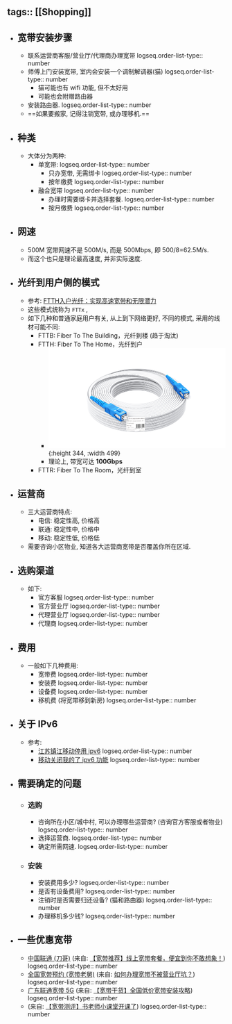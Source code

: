 tags:: [[Shopping]]
---

- ## 宽带安装步骤
	- 联系运营商客服/营业厅/代理商办理宽带
	  logseq.order-list-type:: number
	- 师傅上门安装宽带, 室内会安装一个调制解调器(猫)
	  logseq.order-list-type:: number
		- 猫可能也有 wifi 功能, 但不太好用
		- 可能也会附赠路由器
	- 安装路由器.
	  logseq.order-list-type:: number
	- ==如果要搬家, 记得注销宽带, 或办理移机.==
- ## 种类
	- 大体分为两种:
		- 单宽带: 
		  logseq.order-list-type:: number
			- 只办宽带, 无需绑卡
			  logseq.order-list-type:: number
			- 按年缴费
			  logseq.order-list-type:: number
		- 融合宽带
		  logseq.order-list-type:: number
			- 办理时需要绑卡并选择套餐.
			  logseq.order-list-type:: number
			- 按月缴费
			  logseq.order-list-type:: number
- ## 网速
	- 500M 宽带网速不是 500M/s, 而是 500Mbps, 即 500/8=62.5M/s.
	- 而这个也只是理论最高速度, 并非实际速度.
- ## 光纤到用户侧的模式
	- 参考: [FTTH入户光纤：实现高速宽带和无限潜力](https://www.newshengwei.com/newshow-551.html)
	- 这些模式统称为 `FTTx` ,
	- 如下几种和普通家庭用户有关, 从上到下网络更好, 不同的模式, 采用的线材可能不同:
		- FTTB: Fiber To The Building，光纤到楼 (趋于淘汰)
		- FTTH: Fiber To The Home，光纤到户
			- ![image.png](../assets/image_1754497584785_0.png){:height 344, :width 499}
			- 理论上, 带宽可达 ​**​100Gbps**
		- FTTR: Fiber To The Room，光纤到室
- ## 运营商
	- 三大运营商特点:
		- 电信: 稳定性高, 价格高
		- 联通: 稳定性中, 价格中
		- 移动: 稳定性低, 价格低
	- 需要咨询小区物业, 知道各大运营商宽带是否覆盖你所在区域.
- ## 选购渠道
	- 如下:
		- 官方客服
		  logseq.order-list-type:: number
		- 官方营业厅
		  logseq.order-list-type:: number
		- 代理营业厅
		  logseq.order-list-type:: number
		- 代理商
		  logseq.order-list-type:: number
- ## 费用
	- 一般如下几种费用:
		- 宽带费
		  logseq.order-list-type:: number
		- 安装费
		  logseq.order-list-type:: number
		- 设备费
		  logseq.order-list-type:: number
		- 移机费 (将宽带移到新房)
		  logseq.order-list-type:: number
- ## 关于 IPv6
	- 参考:
		- [江苏镇江移动停用 ipv6](https://www.v2ex.com/t/1029647)
		  logseq.order-list-type:: number
		- [移动关闭我的了 ipv6 功能](https://www.v2ex.com/t/1039440)
		  logseq.order-list-type:: number
- ## 需要确定的问题
	- ### 选购
		- 咨询所在小区/城中村, 可以办理哪些运营商? (咨询官方客服或者物业)
		  logseq.order-list-type:: number
		- 选择运营商.
		  logseq.order-list-type:: number
		- 确定所需网速.
		  logseq.order-list-type:: number
	- ### 安装
		- 安装费用多少?
		  logseq.order-list-type:: number
		- 是否有设备费用?
		  logseq.order-list-type:: number
		- 注销时是否需要归还设备? (猫和路由器)
		  logseq.order-list-type:: number
		- 办理移机多少钱?
		  logseq.order-list-type:: number
- ## 一些优惠宽带
	- [中国联通 (刀哥)](https://landing.haokazhijia.net/dist/?content_value=BV1SiUdYiE4z&content_type=video#/?sell=MTQyOQ&video_id=&qrcode=&order_type=29) (来自: [【宽带推荐】线上宽带套餐，便宜到你不敢想象！](https://www.bilibili.com/video/BV1SiUdYiE4z/?vd_source=f1fbb083ddef12dcff3388779faac201))
	  logseq.order-list-type:: number
	- [全国宽带预约 (宽带老舅)](https://gaoneng.bilibili.com/tetris/page/?pageId=977939939051515904&track_id=__CMFROMTRACKID__&content_value=BV1z95szWEtw&content_type=video&mid=308255248&buvid=555F4D83-698C-9F61-B6EE-6B2B62BD50FB88308infoc&allow_history=0) (来自: [如何办理宽带不被营业厅坑？](https://www.bilibili.com/video/BV1z95szWEtw/?vd_source=f1fbb083ddef12dcff3388779faac201))
	  logseq.order-list-type:: number
	- [广东联通宽带 5G](https://mi.qiangka.com/gather/?content_value=BV1KR8Cz8EBt&content_type=video#/pages/indexmuch/indexmuch?codedata=ltkdgd5g&code=bili-jqy) (来自: [【宽带干货】全国低价宽带安装攻略](https://www.bilibili.com/video/BV1KR8Cz8EBt/?vd_source=f1fbb083ddef12dcff3388779faac201))
	  logseq.order-list-type:: number
	- (来自: [【宽带测评】书老师小课堂开课了](https://www.bilibili.com/video/BV1mqtFzNENQ/?vd_source=f1fbb083ddef12dcff3388779faac201))
	  logseq.order-list-type:: number